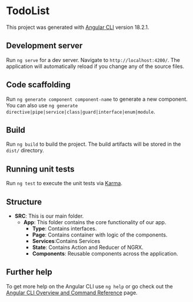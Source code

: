 # TodoList

This project was generated with [Angular CLI](https://github.com/angular/angular-cli) version 18.2.1.

## Development server

Run `ng serve` for a dev server. Navigate to `http://localhost:4200/`. The application will automatically reload if you change any of the source files.

## Code scaffolding

Run `ng generate component component-name` to generate a new component. You can also use `ng generate directive|pipe|service|class|guard|interface|enum|module`.

## Build

Run `ng build` to build the project. The build artifacts will be stored in the `dist/` directory.

## Running unit tests

Run `ng test` to execute the unit tests via [Karma](https://karma-runner.github.io).

## Structure

- **SRC**: This is our main folder.
  - **App**: This folder contains the core functionality of our app.
    - **Type**: Contains interfaces.
    - **Page**: Contains container with logic of the components.
    - **Services**:Contains Services
    - **State**: Contains Action and Reducer of NGRX.
    - **Components**: Reusable components across the application.

## Further help

To get more help on the Angular CLI use `ng help` or go check out the [Angular CLI Overview and Command Reference](https://angular.dev/tools/cli) page.
